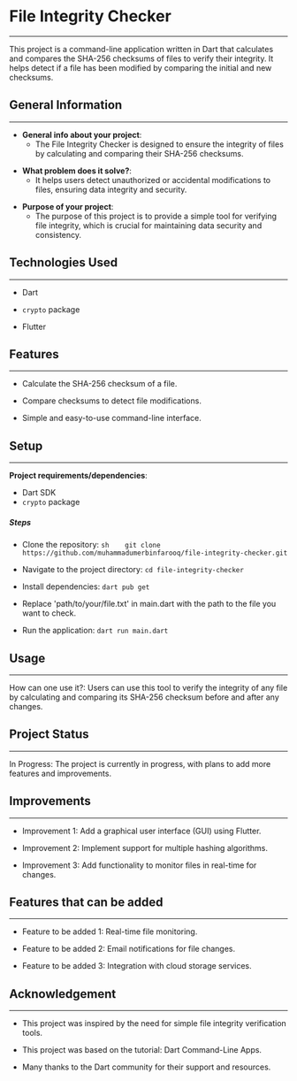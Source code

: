 <h1>File Integrity Checker</h1>
<hr><p>This project is a command-line application written in Dart that calculates and compares the SHA-256 checksums of files to verify their integrity. It helps detect if a file has been modified by comparing the initial and new checksums.</p><h2>General Information</h2>
<hr><ul>
<li><strong>General info about your project</strong>:
<ul>
<li>The File Integrity Checker is designed to ensure the integrity of files by calculating and comparing their SHA-256 checksums.</li>
</ul>
</li>
</ul><ul>
<li><strong>What problem does it solve?</strong>:
<ul>
<li>It helps users detect unauthorized or accidental modifications to files, ensuring data integrity and security.</li>
</ul>
</li>
</ul><ul>
<li><strong>Purpose of your project</strong>:
<ul>
<li>The purpose of this project is to provide a simple tool for verifying file integrity, which is crucial for maintaining data security and consistency.</li>
</ul>
</li>
</ul><h2>Technologies Used</h2>
<hr><ul>
<li>Dart</li>
</ul><ul>
<li><code>crypto</code> package</li>
</ul><ul>
<li>Flutter</li>
</ul><h2>Features</h2>
<hr><ul>
<li>Calculate the SHA-256 checksum of a file.</li>
</ul><ul>
<li>Compare checksums to detect file modifications.</li>
</ul><ul>
<li>Simple and easy-to-use command-line interface.</li>
</ul><h2>Setup</h2>
<hr><p><strong>Project requirements/dependencies</strong>:</p>
<ul>
<li>Dart SDK</li>
<li><code>crypto</code> package</li>
</ul><h5>Steps</h5><ul>
<li>Clone the repository:   <code>sh    git clone https://github.com/muhammadumerbinfarooq/file-integrity-checker.git</code></li>
</ul><ul>
<li>Navigate to the project directory:    <code>cd file-integrity-checker   </code></li>
</ul><ul>
<li>Install dependencies: <code>dart pub get</code></li>
</ul><ul>
<li>Replace 'path/to/your/file.txt' in main.dart with the path to the file you want to check.</li>
</ul><ul>
<li>Run the application: <code>dart run main.dart</code></li>
</ul><h2>Usage</h2>
<hr><p>How can one use it?:
Users can use this tool to verify the integrity of any file by calculating and comparing its SHA-256 checksum before and after any changes.</p><h2>Project Status</h2>
<hr><p>In Progress: The project is currently in progress, with plans to add more features and improvements.</p><h2>Improvements</h2>
<hr><ul>
<li>Improvement 1: Add a graphical user interface (GUI) using Flutter.</li>
</ul><ul>
<li>Improvement 2: Implement support for multiple hashing algorithms.</li>
</ul><ul>
<li>Improvement 3: Add functionality to monitor files in real-time for changes.</li>
</ul><h2>Features that can be added</h2>
<hr><ul>
<li>Feature to be added 1: Real-time file monitoring.</li>
</ul><ul>
<li>Feature to be added 2: Email notifications for file changes.</li>
</ul><ul>
<li>Feature to be added 3: Integration with cloud storage services.</li>
</ul><h2>Acknowledgement</h2>
<hr><ul>
<li>This project was inspired by the need for simple file integrity verification tools.</li>
</ul><ul>
<li>This project was based on the tutorial: Dart Command-Line Apps.</li>
</ul><ul>
<li>Many thanks to the Dart community for their support and resources.</li>
</ul>
